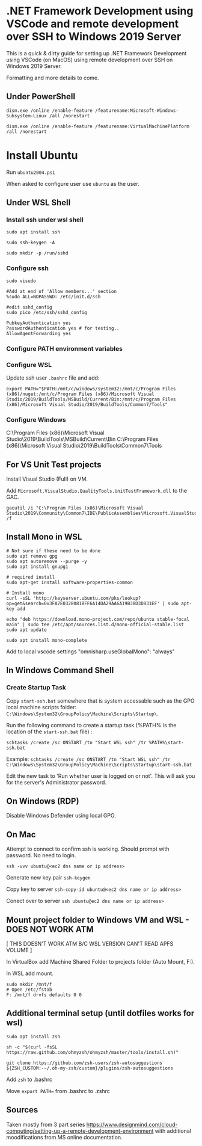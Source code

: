 # .NET Framework Development using VSCode and remote development over SSH to Windows 2019 Server

This is a quick & dirty guide for setting up .NET Framework Development using VSCode (on MacOS) using remote development over SSH on Windows 2019 Server.

Formatting and more details to come.

## Under PowerShell
```
dism.exe /online /enable-feature /featurename:Microsoft-Windows-Subsystem-Linux /all /norestart

dism.exe /online /enable-feature /featurename:VirtualMachinePlatform /all /norestart
```

# Install Ubuntu

Run `ubuntu2004.ps1`

When asked to configure user use `ubuntu` as the user.

## Under WSL Shell
### Install ssh under wsl shell

```
sudo apt install ssh

sudo ssh-keygen -A

sudo mkdir -p /run/sshd
```

### Configure ssh
```
sudo visudo

#Add at end of 'Allow members...' section
%sudo ALL=NOPASSWD: /etc/init.d/ssh

#edit sshd_config
sudo pico /etc/ssh/sshd_config

PubkeyAuthentication yes
PasswordAuthentication yes # for testing..
AllowAgentForwarding yes
```

### Configure PATH environment variables

### Configure WSL
Update ssh user `.bashrc` file and add:
```
export PATH="$PATH:/mnt/c/windows/system32:/mnt/c/Program Files (x86)/nuget:/mnt/c/Program Files (x86)/Microsoft Visual Studio/2019/BuildTools/MSBuild/Current/Bin:/mnt/c/Program Files (x86)/Microsoft Visual Studio/2019/BuildTools/Common7/Tools"
```

### Configure Windows

C:\Program Files (x86)\Microsoft Visual Studio\2019\BuildTools\MSBuild\Current\Bin
C:\Program Files (x86)\Microsoft Visual Studio\2019\BuildTools\Common7\Tools

## For VS Unit Test projects

Install Visual Studio (Full) on VM.

Add `Microsoft.VisualStudio.QualityTools.UnitTestFramework.dll` to the GAC.

```
gacutil /i "C:\Program Files (x86)\Microsoft Visual Studio\2019\Community\Common7\IDE\PublicAssemblies\Microsoft.VisualStudio.QualityTools.UnitTestFramework.dll" /f
```

## Install Mono in WSL

```
# Not sure if these need to be done
sudo apt remove gpg
sudo apt autoremove --purge -y
sudo apt install gnupg1

# required install
sudo apt-get install software-properties-common

# Install mono
curl -sSL 'http://keyserver.ubuntu.com/pks/lookup?op=get&search=0x3FA7E0328081BFF6A14DA29AA6A19B38D3D831EF' | sudo apt-key add

echo "deb https://download.mono-project.com/repo/ubuntu stable-focal main" | sudo tee /etc/apt/sources.list.d/mono-official-stable.list
sudo apt update

sudo apt install mono-complete
```

Add to local vscode settings
"omnisharp.useGlobalMono": "always"

## In Windows Command Shell

### Create Startup Task

Copy `start-ssh.bat` somewhere that is system accessable such as the GPO local machine scripts folder: `C:\Windows\System32\GroupPolicy\Machine\Scripts\Startup\`.

Run the following command to create a startup task (%PATH% is the location of the `start-ssh.bat` file) :

`schtasks /create /sc ONSTART /tn "Start WSL ssh" /tr %PATH%\start-ssh.bat`

Example:
`schtasks /create /sc ONSTART /tn "Start WSL ssh" /tr C:\Windows\System32\GroupPolicy\Machine\Scripts\Startup\start-ssh.bat`

Edit the new task to 'Run whether user is logged on or not'. This will ask you for the server's Administrator password.

## On Windows (RDP)

Disable Windows Defender using local GPO.

## On Mac

Attempt to connect to confirm ssh is working. Should prompt with password. No need to login.

`ssh -vvv ubuntu@<ec2 dns name or ip address>`

Generate new key pair
`ssh-keygen`

Copy key to server
`ssh-copy-id ubuntu@<ec2 dns name or ip address>`

Conect over to server
`ssh ubuntu@ec2 dns name or ip address>`

## Mount project folder to Windows VM and WSL - DOES NOT WORK ATM
[ THIS DOESN'T WORK ATM B/C WSL VERSION CAN'T READ APFS VOLUME ]

In VirtualBox add Machine Shared Folder to projects folder (Auto Mount, F:).

In WSL add mount.
```
sudo mkdir /mnt/f
# Open /etc/fstab
F: /mnt/f drvfs defaults 0 0
```

## Additional terminal setup (until dotfiles works for wsl)
```
sudo apt install zsh

sh -c "$(curl -fsSL https://raw.github.com/ohmyzsh/ohmyzsh/master/tools/install.sh)"

git clone https://github.com/zsh-users/zsh-autosuggestions ${ZSH_CUSTOM:-~/.oh-my-zsh/custom}/plugins/zsh-autosuggestions

```

Add `zsh` to .bashrc

Move `export PATH=` from .bashrc to .zshrc

## Sources
Taken mostly from 3 part series https://www.designmind.com/cloud-computing/setting-up-a-remote-development-environment with additional moodifications from MS online documentation.
